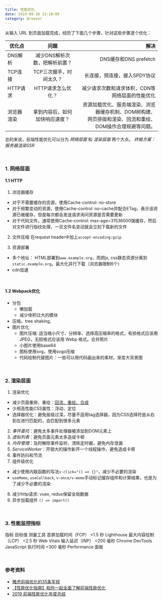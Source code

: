 ```yaml
---
title: 性能优化
date: 2019-09-30 13:10:09
category: Browser
---
```


从输入 URL 到页面加载完成，经历了下面几个步骤，针对这些步骤逐个优化：

优化点|问题|解决
---|:--:|---:
DNS解析| 减少DNS解析次数，把解析前置？|DNS缓存和DNS prefetch
TCP连接 | TCP三次握手，时间太久？ | 长连接，预连接，接入SPDY协议
HTTP请求| HTTP请求怎么优化？ | 减少请求次数和请求体积，CDN等网络层面的性能优化
浏览器渲染 | 拿到内容后，如何加快响应速度？ | 资源加载优化、服务端渲染、浏览器缓存机制、DOM树构建、<br/>网页排版和渲染、回流和重绘、DOM操作合理规避等问题。

总的来说，前端性能优化可以分为 *网络层面* 和 *渲染层面* 两个大点。
*终极方案： 服务器渲染SSR*

<br/>

### 1. 网络层面
#### 1.1 HTTP
1. 浏览器缓存
  - 对于不需要缓存的资源，使用Cache-control: no-store
  - 对于频繁变动的资源，使用Cache-control: no-cache并配合ETag，表示该资源已被缓存，但是每次都会发送请求询问资源是否需要更新
  - 对于代码文件，通常使用Cache-control: max-age=31536000强缓存，然后对文件进行指纹处理，一旦文件名变动就会立刻下载新的文件

2. 文件压缩
在request header中加上`accept-encoding:gzip`

3. 资源部署
  - 多个地址： HTML部署到`www.example.org`，而把js, css静态资源分离到`static.example.org`。最大化并行下载（浏览器限制6个）
  - cdn加速

<br/>

#### 1.2 Webpack优化
- 分包
  - 懒加载
  - 减少体积过大的模块
- 压缩，tree shaking, 
- 图片优化
  - 图片压缩: 适当缩小尺寸、分辨率、选择高压缩率的格式，有损格式应该用 JPEG，无损格式应该用 Webp 格式。合并照片
  - 小图片使用base64
  - 图标使用svg，使用svgo压缩
  - 代码绘制代替图片：一些可以用代码画出来的素材，渐变大背景图


<br/>

### 2. 渲染层面
1. 渲染优化
  - 减少页面重排、重绘：[回流、重绘、合成](https://www.notion.so/8d865ce2e9474b74b499fc8398ca5a9d) 
  - 少用高性能CSS属性：浮动、定位
  - 选择器优化：避免层级过深，尽量不适用tag选择器，因为CSS选择符是从右到左进行匹配的，会匹配到很多元素
2. *事件委托*：避免太多事件处理器被添加到DOM元素上
3. *虚拟列表*：避免页面元素太多造成卡顿
4. *内存管理*：及时解除事件监听、清除定时器，避免内存泄漏
5. *ServiceWorker*：开销大的操作新开一个线程操作，避免造成卡顿
6. 事件防抖和节流
7. 组件级优化
  - 减少使用内联函数的写法`v-click="() => {}"`，减少不必要的渲染
  - `useMemo`, `useCallback`, `v-once/v-memo`手动标记缓存组件和计算结果，也是为了减少不必要的渲染
8. 减少http请求: vuex, redux保留全局数据
9. 异步加载组件
`() => import()`


<br/>


### 3. 性能监控指标
指标	目标值	测量工具
首屏加载时间（FCP）	<1.5 秒	Lighthouse
最大内容绘制（LCP）	<2.5 秒	Web Vitals
输入延迟（INP）	<200 毫秒	Chrome DevTools
JavaScript 执行时间	<300 毫秒	Performance 面板

<br/>

### 参考资料
- [雅虎前端优化的35条军规](https://www.cnblogs.com/xianyulaodi/p/5755079.html)
- [【性能优化指南】和你一起全面了解前端性能优化](https://www.zhihu.com/search?type=content&q=%E9%9B%85%E8%99%8E%20%E6%80%A7%E8%83%BD%E4%BC%98%E5%8C%96)
- [2019 前端性能优化年度总结](https://juejin.im/post/5c4418006fb9a049c043545e)